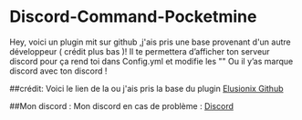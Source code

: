 # Discord-Command-Pocketmine
Hey, voici un plugin mit sur github  ,j'ais pris une base provenant d'un autre développeur ( crédit plus bas )! Il te permettera d’afficher ton serveur discord pour ça rend toi dans Config.yml et modifie les "" Ou il y’as marque discord avec ton discord !

##crédit:
Voici le lien de la ou j'ais pris la base du plugin [Elusionix Github](https://github.com/Elusionix/Discord-Command-Pocketmine)


##Mon discord :
Mon discord en cas de problème : [Discord](https://discord.com/invite/TJjSge3)